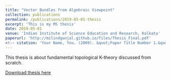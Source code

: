 ```yaml
---
title: "Vector Bundles from Algebraic Viewpoint"
collection: publications
permalink: /publications/2019-05-01-thesis
excerpt: 'This is my MS thesis'
date: 2019-05-01
venue: 'Indian Institute of Science Education and Research, Kolkata'
paperurl: 'http://milindgunjal.github.io/files/Thesis_Final.pdf'
<!-- citation: 'Your Name, You. (2009). &quot;Paper Title Number 1.&quot; <i>Journal 1</i>. 1(1).' -->
---
```

This thesis is about fundamental topological K-theory discussed from scratch.

[Download thesis here](http://milindgunjal.github.io/files/Thesis_Final.pdf)

<!-- Recommended citation: Your Name, You. (2009). "Paper Title Number 1." <i>Journal 1</i>. 1(1). -->
